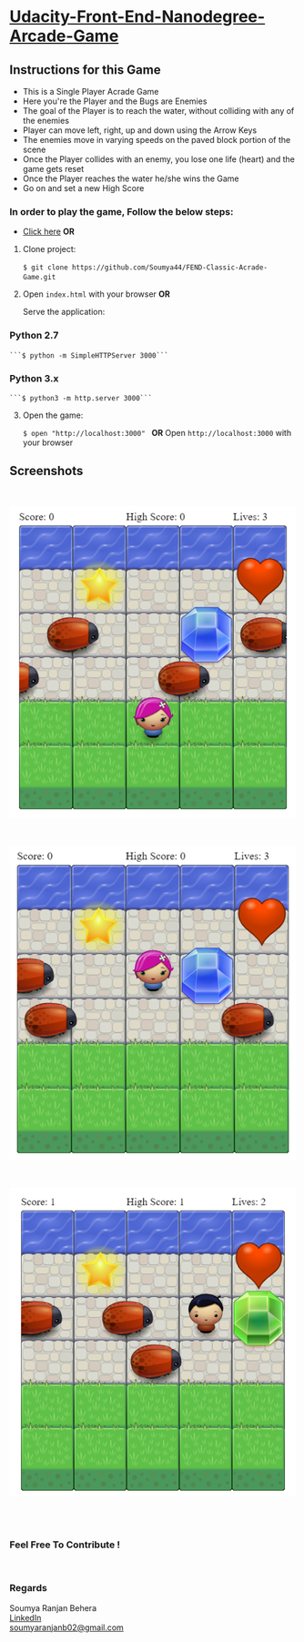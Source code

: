 [Udacity-Front-End-Nanodegree-Arcade-Game](https://github.com/udacity/frontend-nanodegree-arcade-game)
===============================

## Instructions for this Game
* This is a Single Player Acrade Game
* Here you're the Player and the Bugs are Enemies 
* The goal of the Player is to reach the water, without colliding with any of the enemies
* Player can move left, right, up and down using the Arrow Keys
* The enemies move in varying speeds on the paved block portion of the scene
* Once the Player collides with an enemy, you lose one life (heart) and the game gets reset
* Once the Player reaches the water he/she wins the Game
* Go on and set a new High Score

### In order to play the game, Follow the below steps:

* [Click here](https://soumya44.github.io/FEND-Classic-Acrade-Game/)  <b>OR</b>

1. Clone project:

    ```$ git clone https://github.com/Soumya44/FEND-Classic-Acrade-Game.git```
    
2. Open ```index.html``` with your browser <b>OR</b>

   Serve the application:

### Python 2.7
    ```$ python -m SimpleHTTPServer 3000```

### Python 3.x
	```$ python3 -m http.server 3000```

3. Open the game:

    ```$ open "http://localhost:3000" ```
    <b>OR</b>
    Open ```http://localhost:3000``` with your browser

## Screenshots
<br>
<p align=center><img src="./images/screenshots/start.png"></p><br>
<p align=center><img src="./images/screenshots/middle-1.png"></p><br>
<p align=center><img src="./images/screenshots/middle-2.png"></p><br>
<br>

### Feel Free To Contribute !

<br>

### Regards
Soumya Ranjan Behera<br>
[LinkedIn](https://www.linkedin.com/in/soumya-ranjan-behera-989a2a151/)<br>
[soumyaranjanb02@gmail.com](mailto:soumyaranjanb02@gmail.com)<br>
